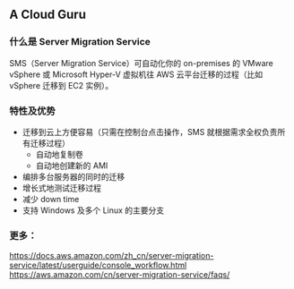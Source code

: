 ## A Cloud Guru
  
### 什么是 Server Migration Service
SMS（Server Migration Service）可自动化你的 on-premises 的 VMware vSphere 或 Microsoft Hyper-V 虚拟机往 AWS 云平台迁移的过程（比如 vSphere 迁移到 EC2 实例）。  
  
### 特性及优势
* 迁移到云上方便容易（只需在控制台点击操作，SMS 就根据需求全权负责所有迁移过程）
    * 自动地复制卷
    * 自动地创建新的 AMI
* 编排多台服务器的同时的迁移
* 增长式地测试迁移过程
* 减少 down time
* 支持 Windows 及多个 Linux 的主要分支  
  
### 更多：  
https://docs.aws.amazon.com/zh_cn/server-migration-service/latest/userguide/console_workflow.html  
https://aws.amazon.com/cn/server-migration-service/faqs/  
